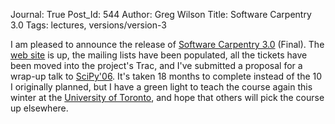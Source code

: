 Journal: True
Post_Id: 544
Author: Greg Wilson
Title: Software Carpentry 3.0
Tags: lectures, versions/version-3

<p>I am pleased to announce the release of <a href="http://swc.scipy.org">Software Carpentry 3.0</a> (Final).  The <a href="http://swc.scipy.org">web site</a> is up, the mailing lists have been populated, all the tickets have been moved into the project's Trac, and I've submitted a proposal for a wrap-up talk to <a href="http://www.scipy.org/SciPy2006">SciPy'06</a>. It's taken 18 months to complete instead of the 10 I originally planned, but I have a green light to teach the course again this winter at the <a href="http://www.utoronto.ca">University of Toronto</a>, and hope that others will pick the course up elsewhere.</p>
